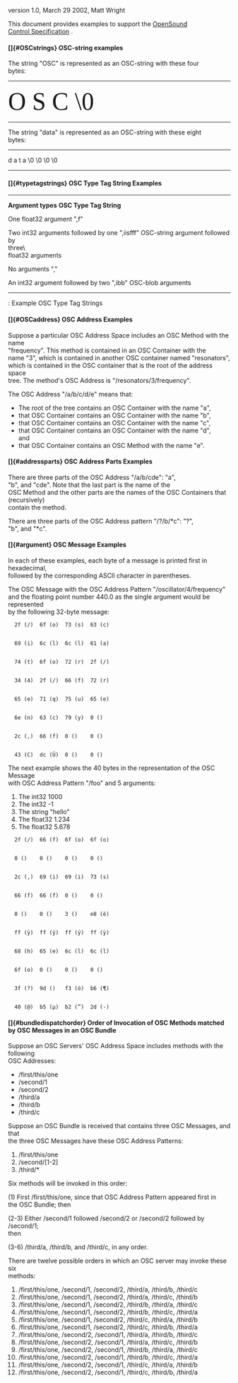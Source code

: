 version 1.0, March 29 2002, Matt Wright

This document provides examples to support the [OpenSound\
Control Specification](OSC-spec.html) .

#### []{#OSCstrings} OSC-string examples

The string \"OSC\" is represented as an OSC-string with these four\
bytes:
  --- --- --- -----
  <span style="font-family:Menlo; font-size:4em;">O   S   C   \\0</span>
  --- --- --- -----

The string \"data\" is represented as an OSC-string with these eight\
bytes:
  --- --- --- --- ----- ----- ----- -----
  d   a   t   a   \\0   \\0   \\0   \\0
  --- --- --- --- ----- ----- ----- -----

#### []{#typetagstrings} OSC Type Tag String Examples

  ----------------------------------- -----------------------------------
  **Argument types**                  **OSC Type Tag String**

  One float32 argument                \",f\"

  Two int32 arguments followed by one \",iisfff\"
  OSC-string argument followed by     
  three\                              
  float32 arguments                   

  No arguments                        \",\"

  An int32 argument followed by two   \",ibb\"
  OSC-blob arguments                  
  ----------------------------------- -----------------------------------

  :  Example OSC Type Tag Strings

#### []{#OSCaddress} OSC Address Examples

Suppose a particular OSC Address Space includes an OSC Method with the
name\
\"frequency\". This method is contained in an OSC Container with the\
name \"3\", which is contained in another OSC container named
\"resonators\",\
which is contained in the OSC container that is the root of the address
space\
tree. The method\'s OSC Address is \"/resonators/3/frequency\".

The OSC Address \"/a/b/c/d/e\" means that:

-   The root of the tree contains an OSC Container with the name \"a\",
-   that OSC Container contains an OSC Container with the name \"b\",
-   that OSC Container contains an OSC Container with the name \"c\",
-   that OSC Container contains an OSC Container with the name \"d\",\
    and
-   that OSC Container contains an OSC Method with the name \"e\".

#### []{#addressparts} OSC Address Parts Examples

There are three parts of the OSC Address \"/a/b/cde\": \"a\",\
\"b\", and \"cde\". Note that the last part is the name of the\
OSC Method and the other parts are the names of the OSC Containers that
(recursively)\
contain the method.

There are three parts of the OSC Address pattern \"/?/b/\*c\": \"?\",\
\"b\", and \"\*c\".

#### []{#argument} OSC Message Examples

In each of these examples, each byte of a message is printed first in
hexadecimal,\
followed by the corresponding ASCII character in parentheses.

The OSC Message with the OSC Address Pattern
\"/oscillator/4/frequency\"\
and the floating point number 440.0 as the single argument would be
represented\
by the following 32-byte message:

      2f (/)  6f (o)  73 (s)  63 (c)
      

      69 (i)  6c (l)  6c (l)  61 (a)
      

      74 (t)  6f (o)  72 (r)  2f (/)
      

      34 (4)  2f (/)  66 (f)  72 (r)
      

      65 (e)  71 (q)  75 (u)  65 (e)
      

      6e (n)  63 (c)  79 (y)  0 ()
      

      2c (,)  66 (f)  0 ()    0 ()
      

      43 (C)  dc (Ü)  0 ()    0 ()
     

The next example shows the 40 bytes in the representation of the OSC
Message\
with OSC Address Pattern \"/foo\" and 5 arguments:

1.  The int32 1000
2.  The int32 -1
3.  The string \"hello\"
4.  The float32 1.234
5.  The float32 5.678

<!-- -->

      2f (/)  66 (f)  6f (o)  6f (o)
      

      0 ()    0 ()    0 ()    0 ()
      

      2c (,)  69 (i)  69 (i)  73 (s)
      

      66 (f)  66 (f)  0 ()    0 ()
      

      0 ()    0 ()    3 ()    e8 (è)
      

      ff (ÿ)  ff (ÿ)  ff (ÿ)  ff (ÿ)
      

      68 (h)  65 (e)  6c (l)  6c (l)
      

      6f (o)  0 ()    0 ()    0 ()
      

      3f (?)  9d ()   f3 (ó)  b6 (¶)
      

      40 (@)  b5 (µ)  b2 (”)  2d (-)
     

#### []{#bundledispatchorder} Order of Invocation of OSC Methods matched by OSC Messages in an OSC Bundle

Suppose an OSC Servers\' OSC Address Space includes methods with the
following\
OSC Addresses:

-   /first/this/one
-   /second/1
-   /second/2
-   /third/a
-   /third/b
-   /third/c

Suppose an OSC Bundle is received that contains three OSC Messages, and
that\
the three OSC Messages have these OSC Address Patterns:

1.  /first/this/one
2.  /second/\[1-2\]
3.  /third/\*

Six methods will be invoked in this order:

\(1) First /first/this/one, since that OSC Address Pattern appeared first
in\
the OSC Bundle; then

(2-3) Either /second/1 followed /second/2 or /second/2 followed by
/second/1;\
then

(3-6) /third/a, /third/b, and /third/c, in any order.

There are twelve possible orders in which an OSC server may invoke these
six\
methods:

1.  /first/this/one, /second/1, /second/2, /third/a, /third/b, /third/c
2.  /first/this/one, /second/1, /second/2, /third/a, /third/c, /third/b
3.  /first/this/one, /second/1, /second/2, /third/b, /third/a, /third/c
4.  /first/this/one, /second/1, /second/2, /third/b, /third/c, /third/a
5.  /first/this/one, /second/1, /second/2, /third/c, /third/a, /third/b
6.  /first/this/one, /second/1, /second/2, /third/c, /third/b, /third/a
7.  /first/this/one, /second/2, /second/1, /third/a, /third/b, /third/c
8.  /first/this/one, /second/2, /second/1, /third/a, /third/c, /third/b
9.  /first/this/one, /second/2, /second/1, /third/b, /third/a, /third/c
10. /first/this/one, /second/2, /second/1, /third/b, /third/c, /third/a
11. /first/this/one, /second/2, /second/1, /third/c, /third/a, /third/b
12. /first/this/one, /second/2, /second/1, /third/c, /third/b, /third/a
